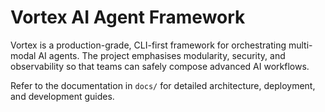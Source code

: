 # Vortex AI Agent Framework

Vortex is a production-grade, CLI-first framework for orchestrating multi-modal AI agents. The project emphasises modularity, security, and observability so that teams can safely compose advanced AI workflows.

Refer to the documentation in `docs/` for detailed architecture, deployment, and development guides.
